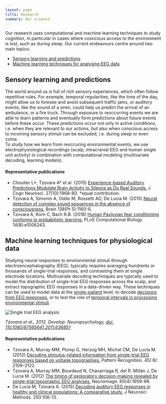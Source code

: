 ```yaml
---
layout: page
title: Research
summary: Our science.
---
```


Our research uses computational and machine learning techniques to study cognition, in particular in cases where cosncious access to the environment is lost, such as during sleep. Our current endeavours centre around two main topics:

* [Sensory learning and predictions](#sensory-learning-and-predictions)
* [Machine learning techniques for analysing EEG data](#machine-learning-techniques-for-physiological-data)

## Sensory learning and predictions

The world around us is full of rich sensory experiences, which often follow repetitive rules. For example, temporal
regularities, like the time of the day, might allow us to foresee and avoid subsequent traffic jams, or auditory events,
like the sound of a siren, could help us predict the arrival of an ambulance, or a fire truck. Through exposure to
reoccurring events we are able to learn patterns and eventually form predictions about future events before these
occur. These predictions occur not only in active conditions, i.e. when they are relevant to our actions, but also when conscious access to incoming sensory stimuli can be excluded, i.e. during sleep or even coma. 
</br>
To study how we learn from reoccuring environmental events, we use electrophysiological recordings (scalp, intracranial EEG and human single unit activity) in combination with computational modeling (multivariate decoding, learning models).

#### Representative publications
* Chouiter L*, Tzovara A* et al. (2015) [Experience-based Auditory Predictions Modulate Brain Activity to Silence as Do Real Sounds.](http://www.mitpressjournals.org/doi/abs/10.1162/jocn_a_00835) J Cogn Neurosci. 27(10):1968-80. *equal contribution.
* Tzovara A, Simonin A, Oddo M, Rossetti AO, De Lucia M. (2015) [Neural detection of complex sound sequences in the absence of consciousness.](https://academic.oup.com/brain/article/138/5/1160/406045/Neural-detection-of-complex-sound-sequences-in-the) Brain 138(Pt 5):1160-6.
* Tzovara A, Korn C, Bach R.B. (2018) [Human Pavlovian fear conditioning conforms to probabilistic learning.](https://journals.plos.org/ploscompbiol/article?id=10.1371/journal.pcbi.1006243) PLoS Computational Biology 14(8):e1006243.


## Machine learning techniques for physiological data

Studying neural responses to environmental stimuli through electroencephalography (EEG), typically requires averaging hundrents or thousands of single-trial responses, and contrasting them at single electrode locations. Multivariate decoding techniques are typically used to model the distribution of single-trial EEG responses across the scalp, and extract topographic EEG responses in a data-driven way. These techniques can be used to model data at the [single-patient](http://www.sciencedirect.com/science/article/pii/S0165027014003872) level, to decode [decisions from EEG responses](http://www.sciencedirect.com/science/article/pii/S1053811912001632), or to test the role of [temporal intervals in processing environmental stimuli](http://www.sciencedirect.com/science/article/pii/S1053811912001589). 
</br>


![Single trial EEG analysis](https://raw.githubusercontent.com/aath0/aath0.github.io/master/assets/img/topogr.jpg)

*Tzovara et al., 2012, Develop. Neuropsychology, [doi: 110.1080/87565641.2011.636851](http://dx.doi.org/10.1080/87565641.2011.636851)*

#### Representative publications
* Tzovara A, Murray MM, Plomp G, Herzog MH, Michel CM, De Lucia M. (2012) [Decoding stimulus-related information from single-trial EEG responses based on voltage topographies.](http://www.sciencedirect.com/science/article/pii/S0031320311001440) Pattern Recognition. 45( 6): 2109–2122.
* Tzovara A, Murray MM, Bourdaud N, Chavarriaga R, del R. Millán J, De Lucia M. (2012) [The timing of exploratory decision-making revealed by single-trial topographic EEG analyses.](http://www.sciencedirect.com/science/article/pii/S1053811912001632) Neuroimage. 60(4):1959-69.
* De Lucia M, Tzovara A. (2015) [Decoding auditory EEG responses in healthy and clinical populations: A comparative study.](http://www.sciencedirect.com/science/article/pii/S0165027014003872) J Neurosci Methods. 250:106-13.
